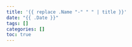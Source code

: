 ```yaml
---
title: '{{ replace .Name "-" " " | title }}'
date: "{{ .Date }}"
tags: []
categories: []
toc: true
---
```



